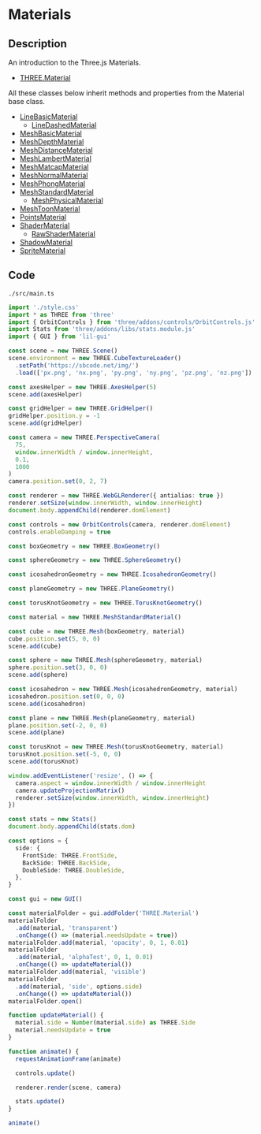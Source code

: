 # Materials

## Description

An introduction to the Three.js Materials.

- [THREE.Material](https://threejs.org/docs/#api/en/materials/Material)

All these classes below inherit methods and properties from the Material base class.

- [LineBasicMaterial](https://threejs.org/docs/#api/en/materials/LineBasicMaterial)
  - [LineDashedMaterial](https://threejs.org/docs/#api/en/materials/LineDashedMaterial)
- [MeshBasicMaterial](https://threejs.org/docs/#api/en/materials/MeshBasicMaterial)
- [MeshDepthMaterial](https://threejs.org/docs/#api/en/materials/MeshDepthMaterial)
- [MeshDistanceMaterial](https://threejs.org/docs/#api/en/materials/MeshDistanceMaterial)
- [MeshLambertMaterial](https://threejs.org/docs/#api/en/materials/MeshLambertMaterial)
- [MeshMatcapMaterial](https://threejs.org/docs/#api/en/materials/MeshMatcapMaterial)
- [MeshNormalMaterial](https://threejs.org/docs/#api/en/materials/MeshNormalMaterial)
- [MeshPhongMaterial](https://threejs.org/docs/#api/en/materials/MeshPhongMaterial)
- [MeshStandardMaterial](https://threejs.org/docs/#api/en/materials/MeshStandardMaterial)
  - [MeshPhysicalMaterial](https://threejs.org/docs/#api/en/materials/MeshPhysicalMaterial)
- [MeshToonMaterial](https://threejs.org/docs/#api/en/materials/MeshToonMaterial)
- [PointsMaterial](https://threejs.org/docs/#api/en/materials/PointsMaterial)
- [ShaderMaterial](https://threejs.org/docs/#api/en/materials/ShaderMaterial)
  - [RawShaderMaterial](https://threejs.org/docs/#api/en/materials/RawShaderMaterial)
- [ShadowMaterial](https://threejs.org/docs/#api/en/materials/ShadowMaterial)
- [SpriteMaterial](https://threejs.org/docs/#api/en/materials/SpriteMaterial)

## Code

`./src/main.ts`

```ts
import './style.css'
import * as THREE from 'three'
import { OrbitControls } from 'three/addons/controls/OrbitControls.js'
import Stats from 'three/addons/libs/stats.module.js'
import { GUI } from 'lil-gui'

const scene = new THREE.Scene()
scene.environment = new THREE.CubeTextureLoader()
  .setPath('https://sbcode.net/img/')
  .load(['px.png', 'nx.png', 'py.png', 'ny.png', 'pz.png', 'nz.png'])

const axesHelper = new THREE.AxesHelper(5)
scene.add(axesHelper)

const gridHelper = new THREE.GridHelper()
gridHelper.position.y = -1
scene.add(gridHelper)

const camera = new THREE.PerspectiveCamera(
  75,
  window.innerWidth / window.innerHeight,
  0.1,
  1000
)
camera.position.set(0, 2, 7)

const renderer = new THREE.WebGLRenderer({ antialias: true })
renderer.setSize(window.innerWidth, window.innerHeight)
document.body.appendChild(renderer.domElement)

const controls = new OrbitControls(camera, renderer.domElement)
controls.enableDamping = true

const boxGeometry = new THREE.BoxGeometry()

const sphereGeometry = new THREE.SphereGeometry()

const icosahedronGeometry = new THREE.IcosahedronGeometry()

const planeGeometry = new THREE.PlaneGeometry()

const torusKnotGeometry = new THREE.TorusKnotGeometry()

const material = new THREE.MeshStandardMaterial()

const cube = new THREE.Mesh(boxGeometry, material)
cube.position.set(5, 0, 0)
scene.add(cube)

const sphere = new THREE.Mesh(sphereGeometry, material)
sphere.position.set(3, 0, 0)
scene.add(sphere)

const icosahedron = new THREE.Mesh(icosahedronGeometry, material)
icosahedron.position.set(0, 0, 0)
scene.add(icosahedron)

const plane = new THREE.Mesh(planeGeometry, material)
plane.position.set(-2, 0, 0)
scene.add(plane)

const torusKnot = new THREE.Mesh(torusKnotGeometry, material)
torusKnot.position.set(-5, 0, 0)
scene.add(torusKnot)

window.addEventListener('resize', () => {
  camera.aspect = window.innerWidth / window.innerHeight
  camera.updateProjectionMatrix()
  renderer.setSize(window.innerWidth, window.innerHeight)
})

const stats = new Stats()
document.body.appendChild(stats.dom)

const options = {
  side: {
    FrontSide: THREE.FrontSide,
    BackSide: THREE.BackSide,
    DoubleSide: THREE.DoubleSide,
  },
}

const gui = new GUI()

const materialFolder = gui.addFolder('THREE.Material')
materialFolder
  .add(material, 'transparent')
  .onChange(() => (material.needsUpdate = true))
materialFolder.add(material, 'opacity', 0, 1, 0.01)
materialFolder
  .add(material, 'alphaTest', 0, 1, 0.01)
  .onChange(() => updateMaterial())
materialFolder.add(material, 'visible')
materialFolder
  .add(material, 'side', options.side)
  .onChange(() => updateMaterial())
materialFolder.open()

function updateMaterial() {
  material.side = Number(material.side) as THREE.Side
  material.needsUpdate = true
}

function animate() {
  requestAnimationFrame(animate)

  controls.update()

  renderer.render(scene, camera)

  stats.update()
}

animate()
```
